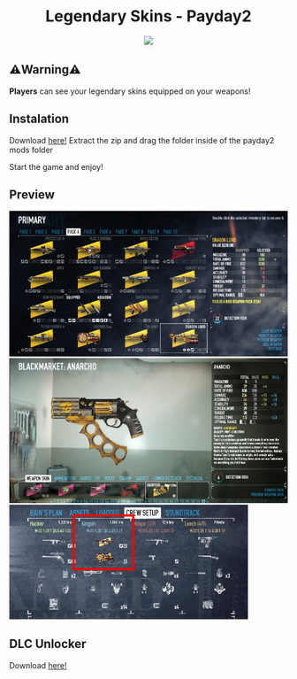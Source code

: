 <h1 align="center"> Legendary Skins -  Payday2 </h1>

<p align="center">
  <img src="https://upload.wikimedia.org/wikipedia/commons/d/d8/Payday2-logo.png">
</p>

## ⚠️Warning⚠️
**Players** can see your legendary skins equipped on your weapons!

## Instalation
Download [here!](https://github.com/pd2-stuff/LegendarySkins-PD2/archive/refs/heads/master.zip)
Extract the zip and drag the folder inside of the payday2 mods folder

Start the game and enjoy!

## Preview
![img1](https://raw.githubusercontent.com/8fn/LegendarySkins-PD2/master/docs/inventory.png)
![img2](https://raw.githubusercontent.com/8fn/LegendarySkins-PD2/master/docs/legendary_judge.png)
![img3](https://raw.githubusercontent.com/8fn/LegendarySkins-PD2/master/docs/preview.png)

## DLC Unlocker
Download [here!](https://github.com/8fn/DLC-Unlocker-PD2.git)
